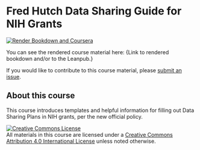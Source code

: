 # Fred Hutch Data Sharing Guide for NIH Grants

[![Render Bookdown and Coursera](https://github.com/jhudsl/OTTR_Template/actions/workflows/render-all.yml/badge.svg)](https://github.com/jhudsl/OTTR_Template/actions/workflows/render-all.yml)

You can see the rendered course material here: {Link to rendered bookdown and/or to the Leanpub.}

If you would like to contribute to this course material, please [submit an issue](https://github.com/fhdsl/NIH_Data_Sharing/issues/new).

## About this course

This course introduces templates and helpful information for filling out Data Sharing Plans in NIH grants, per the new official policy.

<a rel="license" href="http://creativecommons.org/licenses/by/4.0/"><img alt="Creative Commons License" style="border-width:0" src="https://i.creativecommons.org/l/by/4.0/88x31.png" /></a><br />All materials in this course are licensed under a <a rel="license" href="http://creativecommons.org/licenses/by/4.0/">Creative Commons Attribution 4.0 International License</a> unless noted otherwise.

